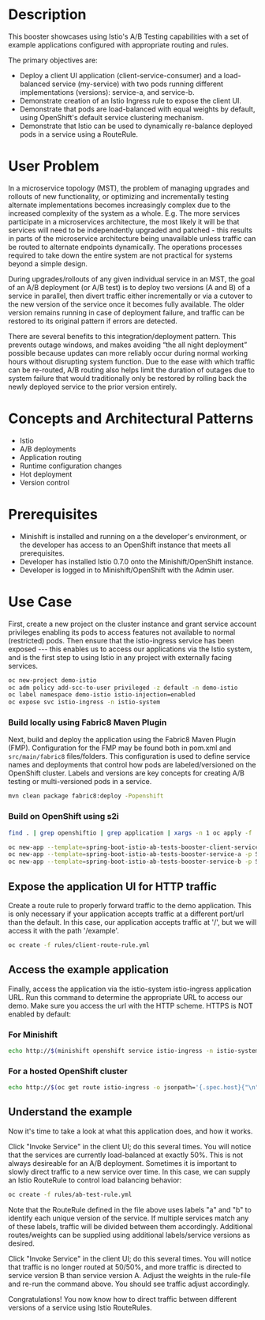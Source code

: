 # Description

This booster showcases using Istio's A/B Testing capabilities with a set of example applications configured with appropriate routing and rules.

The primary objectives are:
 * Deploy a client UI application (client-service-consumer) and a load-balanced service (my-service) with two pods running different implementations (versions): service-a, and service-b.
 * Demonstrate creation of an Istio Ingress rule to expose the client UI.
 * Demonstrate that pods are load-balanced with equal weights by default, using OpenShift's default service clustering mechanism.
 * Demonstrate that Istio can be used to dynamically re-balance deployed pods in a service using a RouteRule.

# User Problem

In a microservice topology (MST), the problem of managing upgrades and rollouts of new functionality, or optimizing and incrementally testing alternate implementations becomes increasingly complex due to the increased complexity of the system as a whole. E.g. The more services participate in a microservices architecture, the most likely it will be that services will need to be independently upgraded and patched - this results in parts of the microservice architecture being unavailable unless traffic can be routed to alternate endpoints dynamically. The operations processes required to take down the entire system are not practical for systems beyond a simple design.

During upgrades/rollouts of any given individual service in an MST, the goal of an A/B deployment (or A/B test) is to deploy two versions (A and B) of a service in parallel, then divert traffic either incrementally or via a cutover to the new version of the service once it becomes fully available. The older version remains running in case of deployment failure, and traffic can be restored to its original pattern if errors are detected.

There are several benefits to this integration/deployment pattern. This prevents outage windows, and makes avoiding “the all night deployment” possible because updates can more reliably occur during normal working hours without disrupting system function. Due to the ease with which traffic can be re-routed, A/B routing also helps limit the duration of outages due to system failure that would traditionally only be restored by rolling back the newly deployed service to the prior version entirely.

# Concepts and Architectural Patterns

* Istio
* A/B deployments
* Application routing
* Runtime configuration changes
* Hot deployment
* Version control

# Prerequisites
* Minishift is installed and running on a the developer's environment, or the developer has access to an OpenShift instance that meets all prerequisites.
* Developer has installed Istio 0.7.0 onto the Minishift/OpenShift instance.
* Developer is logged in to Minishift/OpenShift with the Admin user.

# Use Case

First, create a new project on the cluster instance and grant service account privileges enabling its pods to access features not available to normal (restricted) pods. Then ensure that the istio-ingress service has been exposed --- this enables us to access our applications via the Istio system, and is the first step to using Istio in any project with externally facing services.

```bash
oc new-project demo-istio
oc adm policy add-scc-to-user privileged -z default -n demo-istio
oc label namespace demo-istio istio-injection=enabled
oc expose svc istio-ingress -n istio-system
```

### Build locally using Fabric8 Maven Plugin

Next, build and deploy the application using the Fabric8 Maven Plugin (FMP). Configuration for the FMP may be found both in pom.xml and `src/main/fabric8` files/folders. This configuration is used to define service names and deployments that control how pods are labeled/versioned on the OpenShift cluster. Labels and versions are key concepts for creating A/B testing or multi-versioned pods in a service.

```bash
mvn clean package fabric8:deploy -Popenshift
```

### Build on OpenShift using s2i
```bash
find . | grep openshiftio | grep application | xargs -n 1 oc apply -f

oc new-app --template=spring-boot-istio-ab-tests-booster-client-service-consumer -p SOURCE_REPOSITORY_URL=https://github.com/snowdrop/spring-boot-istio-ab-testing-booster -p SOURCE_REPOSITORY_REF=master -p SOURCE_REPOSITORY_DIR=client-service-consumer
oc new-app --template=spring-boot-istio-ab-tests-booster-service-a -p SOURCE_REPOSITORY_URL=https://github.com/snowdrop/spring-boot-istio-ab-testing-booster -p SOURCE_REPOSITORY_REF=master -p SOURCE_REPOSITORY_DIR=service-a
oc new-app --template=spring-boot-istio-ab-tests-booster-service-b -p SOURCE_REPOSITORY_URL=https://github.com/snowdrop/spring-boot-istio-ab-testing-booster -p SOURCE_REPOSITORY_REF=master -p SOURCE_REPOSITORY_DIR=service-b
```

## Expose the application UI for HTTP traffic

Create a route rule to properly forward traffic to the demo application. This is only necessary if your application accepts traffic at a different port/url than the default. In this case, our application accepts traffic at '/', but we will access it with the path '/example'.

```bash
oc create -f rules/client-route-rule.yml  
```

## Access the example application

Finally, access the application via the istio-system istio-ingress application URL. Run this command to determine the appropriate URL to access our demo. Make sure you access the url with the HTTP scheme. HTTPS is NOT enabled by default:

### For Minishift

```bash
echo http://$(minishift openshift service istio-ingress -n istio-system --url)/example/
```
### For a hosted OpenShift cluster

```bash
echo http://$(oc get route istio-ingress -o jsonpath='{.spec.host}{"\n"}' -n istio-system)/example/
```

## Understand the example

Now it's time to take a look at what this application does, and how it works.

Click "Invoke Service" in the client UI; do this several times. You will notice that the services are currently load-balanced at exactly 50%. This is not always desireable for an A/B deployment. Sometimes it is important to slowly direct traffic to a new service over time. In this case, we can supply an Istio RouteRule to control load balancing behavior:

```bash
oc create -f rules/ab-test-rule.yml
```

Note that the RouteRule defined in the file above uses labels "a" and "b" to identify each unique version of the service. If multiple services match any of these labels, traffic will be divided between them accordingly. Additional routes/weights can be supplied using additional labels/service versions as desired.

Click "Invoke Service" in the client UI; do this several times. You will notice that traffic is no longer routed at 50/50%, and more traffic is directed to service version B than service version A. Adjust the weights in the rule-file and re-run the command above. You should see traffic adjust accordingly.

Congratulations! You now know how to direct traffic between different versions of a service using Istio RouteRules.
